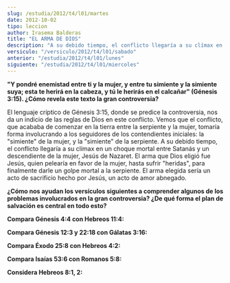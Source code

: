 ```yaml
---
slug: /estudia/2012/t4/l01/martes
date: 2012-10-02
tipo: leccion
author: Irasema Balderas
title: "EL ARMA DE DIOS"
description: "A su debido tiempo, el conflicto llegaría a su clímax en un choque mortal entre Satanás y un descendiente de la mujer, Jesús de Nazaret. El arma que Dios eligió fue Jesús, quien pelearía en favor de la mujer, hasta sufrir “heridas”, para finalmente darle un golpe mortal a la serpiente. El arma elegida sería un acto de sacrificio hecho por Jesús, un acto de amor abnegado."
versiculo: "/versiculo/2012/t4/l01/sabado"
anterior: "/estudia/2012/t4/l01/lunes"
siguiente: "/estudia/2012/t4/l01/miercoles"
---
```


**"Y pondré enemistad entre ti y la mujer, y entre tu simiente y la simiente suya; esta te herirá en la cabeza, y tú le herirás en el calcañar" (Génesis 3:15). ¿Cómo revela este texto la gran controversia?**

El lenguaje críptico de Génesis 3:15, donde se predice la controversia, nos da un indicio de las reglas de Dios en este conflicto. Vemos que el conflicto, que acababa de comenzar en la tierra entre la serpiente y la mujer, tomaría forma involucrando a los seguidores de los contendientes iniciales: la "simiente" de la mujer, y la "simiente" de la serpiente. A su debido tiempo, el conflicto llegaría a su clímax en un choque mortal entre Satanás y un descendiente de la mujer, Jesús de Nazaret. El arma que Dios eligió fue Jesús, quien pelearía en favor de la mujer, hasta sufrir "heridas", para finalmente darle un golpe mortal a la serpiente. El arma elegida sería un acto de sacrificio hecho por Jesús, un acto de amor abnegado.

**¿Cómo nos ayudan los versículos siguientes a comprender algunos de los problemas involucrados en la gran controversia? ¿De qué forma el plan de salvación es central en todo esto?**

**Compara Génesis 4:4 con Hebreos 11:4:**

**Compara Génesis 12:3 y 22:18 con Gálatas 3:16:**

**Compara Éxodo 25:8 con Hebreos 4:2:**

**Compara Isaías 53:6 con Romanos 5:8:**

**Considera Hebreos 8:1, 2:**
